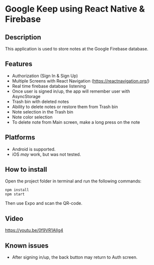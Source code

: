# Google Keep using React Native & Firebase
## Description
This application is used to store notes at the Google Firebase database.

## Features
- Authorization (Sign In & Sign Up)
- Multiple Screens with React Navigation (https://reactnavigation.org/)
- Real time firebase database listening
- Once user is signed in/up, the app will remember user with AsyncStorage
- Trash bin with deleted notes
- Ability to delete notes or restore them from Trash bin
- Note selection in the Trash bin
- Note color selection
- To delete note from Main screen, make a long press on the note

## Platforms
- Android is supported.
- iOS *may* work, but was not tested.

## How to install
Open the project folder in terminal and run the following commands:
```
npm install
npm start
```
Then use Expo and scan the QR-code.

## Video
https://youtu.be/0f9VR1AIlg4

## Known issues
- After signing in/up, the back button may return to Auth screen.
